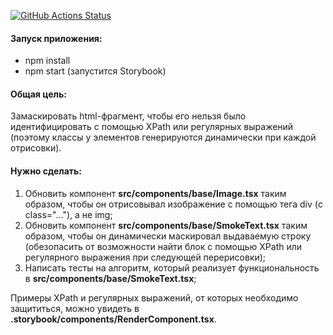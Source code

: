 [![GitHub Actions Status](https://github.com/marksadykov/trainee-test-1/workflows/Tests%20for%20trainee-test-1/badge.svg)](https://github.com/marksadykov/trainee-test-1/actions)

#### Запуск приложения:
 - npm install
 - npm start (запустится Storybook)

#### Общая цель:
Замаскировать html-фрагмент, чтобы его нельзя было идентифицировать с помощью XPath или регулярных выражений (поэтому классы у элементов генерируются динамически при каждой отрисовки). 

#### Нужно сделать:
 1. Обновить компонент **src/components/base/Image.tsx** таким образом, чтобы он отрисовывал изображение с помощью тега div (с class="..."), а не img;
 2. Обновить компонент **src/components/base/SmokeText.tsx** таким образом, чтобы он динамически маскировал выдаваемую строку (обезопасить от возможности найти блок с помощью XPath или регулярного выражения при следующей перерисовки);
 3. Написать тесты на алгоритм, который реализует функциональность в **src/components/base/SmokeText.tsx**;

Примеры XPath и регулярных выражений, от которых необходимо защититься, можно увидеть в **.storybook/components/RenderComponent.tsx**.
